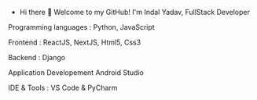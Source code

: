 - Hi there 👋 Welcome to my GitHub! I'm Indal Yadav, FullStack Developer
<!-- - 👀 I’m interested in ...
- 🌱 I’m currently learning ...
- 💞️ I’m looking to collaborate on ...
- 📫 How to reach me ...
-  -->
Programming languages :
  Python,
  JavaScript

Frontend :
  ReactJS,
  NextJS,
  Html5,
  Css3
  
  
Backend :
  Django

Application Developement
  Android Studio 
  
IDE & Tools :
VS Code & PyCharm
<!---
indalkumaryadav/indalkumaryadav is a ✨ special ✨ repository because its `README.md` (this file) appears on your GitHub profile.
You can click the Preview link to take a look at your changes.
--->
